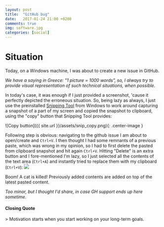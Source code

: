 ```yaml
---
layout: post
title:  "GitHub bug"
date:   2017-01-24 21:00 +0200
comments: true
img: software.jpg
categories: [social]
---
```

<h1>Situation</h1>
Today, on a Windows machine, I was about to create a new issue in GitHub.

<em>We have a saying in Greece: "1 picture = 1000 words", so, I always try to provide visual representation of such technical situations, when possible.</em>

In today's case, it was enough if I just provided a screenshot, 'cause it perfectly depicted the erroneous situation. So, being lazy as always, I just use the preinstalled [Snipping Tool](http://www.digitalcitizen.life/how-use-snipping-tool) from Windows to work around capturing a snapshot of a part of my screen and copied the snapshot to clipboard, using the "copy" button that Snipping Tool provides:

![Copy button]({{ site.url }}/assets/snip_copy.png){: .center-image }

Following step is obvious: navigating to the github issue I am about to open/create and ```Ctrl+V```.
I then thought I had some remnants of a previous paste, which was wrong in my opinion, so I had to first delete the pasted from clipboard snapshot and hit again ```Ctrl+V```. Hitting "Delete" is an extra button and I fore-mentioned I'm lazy, so I just selected all the contents of the text area (```Ctrl+A```) and instantly tried to replace them with my clipboard (```Ctrl+V```):
![](https://i.gyazo.com/8e547b492eab5767261f42956606fdac.gif)

Boom! A cat is killed! Previously added contents are added on top of the latest pasted content.

<em>Too minor, but I thought I'd share, in case GH support ends up here sometime.</em>

<h4>Closing Quote</h4>
> Motivation starts when you start working on your long-term goals.
